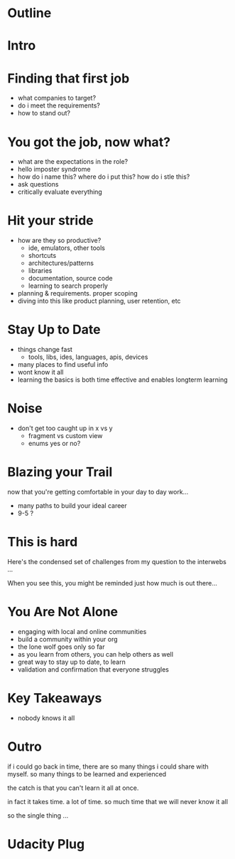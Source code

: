 # Outline

# Intro

# Finding that first job
- what companies to target?
- do i meet the requirements?
- how to stand out?


# You got the job, now what?
- what are the expectations in the role?
- hello imposter syndrome
- how do i name this? where do i put this? how do i stle this?
- ask questions
- critically evaluate everything


# Hit your stride
- how are they so productive?
    - ide, emulators, other tools
    - shortcuts
    - architectures/patterns
    - libraries
    - documentation, source code
    - learning to search properly
- planning & requirements. proper scoping
- diving into this like product planning, user retention, etc

# Stay Up to Date
- things change fast
    - tools, libs, ides, languages, apis, devices
- many places to find useful info
- wont know it all
- learning the basics is both time effective and enables longterm learning

# Noise
- don't get too caught up in x vs y
    - fragment vs custom view
    - enums yes or no?

# Blazing your Trail
now that you're getting comfortable in your day to day work...
- many paths to build your ideal career
- 9-5 ?

# This is hard
Here's the condensed set of challenges from my question to the interwebs
...

When you see this, you might be reminded just how much is out there...

# You Are Not Alone
- engaging with local and online communities
- build a community within your org
- the lone wolf goes only so far
- as you learn from others, you can help others as well
- great way to stay up to date, to learn
- validation and confirmation that everyone struggles

# Key Takeaways
- nobody knows it all

# Outro
if i could go back in time, there are so many things i could share with myself.  so many things to be learned and experienced

the catch is that you can't learn it all at once.

in fact it takes time.  a lot of time.  so much time that we will never know it all

so the single thing ...

# Udacity Plug
